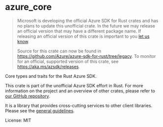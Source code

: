 # azure_core

> Microsoft is developing the official Azure SDK for Rust crates and has no plans to update this unofficial crate.
> In the future we may release an official version that may have a different package name.
> If releasing an official version of this crate is important to you [let us know](https://github.com/Azure/azure-sdk-for-rust/issues/new/choose).
>
> Source for this crate can now be found in <https://github.com/Azure/azure-sdk-for-rust/tree/legacy>.
> To monitor for an official, supported version of this crate, see <https://aka.ms/azsdk/releases>.

Core types and traits for the Rust Azure SDK.

This crate is part of the unofficial Azure SDK effort in Rust. For more
information on the project and an overview of other crates, please refer to
[our GitHub repository](https://github.com/azure/azure-sdk-for-rust).

It is a library that provides cross-cutting services to other client
libraries.  Please see the [general
guidelines](https://azure.github.io/azure-sdk/general_azurecore.html).

License: MIT
